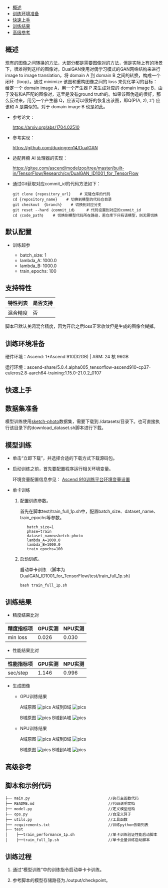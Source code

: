 -   [概述](#概述.md)
-   [训练环境准备](#训练环境准备.md)
-   [快速上手](#快速上手.md)
-   [训练结果](#训练结果.md)
-   [高级参考](#高级参考.md)

<h2 id="概述.md">概述</h2>

现有的图像之间转换的方法，大部分都是需要图像对的方法，但是实际上有的场景下，很难得到这样的图像对。DualGAN使用对偶学习模式的GAN网络结构来进行image to image translation，将 domain A 到 domain B 之间的转换，构成一个闭环（loop）。通过 minimize 该图和重构图像之间的 loss 来优化学习的目标：
给定一个 domain image A，用一个产生器 P 来生成对应的 domain image B，由于没有和A匹配的图像对，这里是没有ground truth的。如果该图伪造的很好，那么反过来，用另一个产生器 Q，应该可以很好的恢复出该图，即Q(P(A, z), z') 应该和 A 是类似的。对于 domain image B 也是如此。

- 参考论文：

    https://arxiv.org/abs/1704.02510

- 参考实现：

    https://github.com/duxingren14/DualGAN 

- 适配昇腾 AI 处理器的实现：  
        
  https://gitee.com/ascend/modelzoo/tree/master/built-in/TensorFlow/Research/cv/DualGAN_ID1001_for_TensorFlow

- 通过Git获取对应commit\_id的代码方法如下：
    
    ```
    git clone {repository_url}    # 克隆仓库的代码
    cd {repository_name}    # 切换到模型的代码仓目录
    git checkout  {branch}    # 切换到对应分支
    git reset --hard ｛commit_id｝     # 代码设置到对应的commit_id
    cd ｛code_path｝    # 切换到模型代码所在路径，若仓库下只有该模型，则无需切换
    ```

## 默认配置<a name="section91661242121611"></a>

- 训练超参

  - batch_size: 1
  - lambda_A: 1000.0
  - lambda_B: 1000.0
  - train_epochs: 100

## 支持特性<a name="section1899153513554"></a>

| 特性列表  | 是否支持 |
|-------|------|
| 混合精度  | 否    |

脚本已默认关闭混合精度，因为开启之后loss正常收敛但是生成的图像会糊掉。


<h2 id="训练环境准备.md">训练环境准备</h2>

硬件环境：Ascend: 1*Ascend 910(32GB) | ARM: 24 核 96GB

运行环境：ascend-share/5.0.4.alpha005_tensorflow-ascend910-cp37-euleros2.8-aarch64-training:1.15.0-21.0.2_0107


<h2 id="快速上手.md">快速上手</h2>

## 数据集准备

   模型训练使用[sketch-photo](http://www.cs.mun.ca/~yz7241/dualgan/dataset/)数据集，需要下载到./datasets/目录下。也可直接执行该目录下的download_dataset.sh脚本进行下载。

## 模型训练

- 单击“立即下载”，并选择合适的下载方式下载源码包。

- 启动训练之前，首先要配置程序运行相关环境变量。

  环境变量配置信息参见：
     [Ascend 910训练平台环境变量设置](https://gitee.com/ascend/modelzoo/wikis/Ascend%20910%E8%AE%AD%E7%BB%83%E5%B9%B3%E5%8F%B0%E7%8E%AF%E5%A2%83%E5%8F%98%E9%87%8F%E8%AE%BE%E7%BD%AE?sort_id=3148819)

- 单卡训练 

  1. 配置训练参数。

     首先在脚本test/train_full_1p.sh中，配置batch_size、dataset_name、train_epochs等参数。

     ```
		batch_size=1
		phase=train
		dataset_name=sketch-photo
		lambda_A=1000.0
		lambda_B=1000.0
		train_epochs=100
     ```

  2. 启动训练。

     启动单卡训练 （脚本为DualGAN_ID1001_for_TensorFlow/test/train_full_1p.sh） 

     ```
     bash train_full_1p.sh
     ```

<h2 id="训练结果.md">训练结果</h2>

- 精度结果比对

|精度指标项|GPU实测|NPU实测|
|---|---|---|
|min loss|0.026|0.030|

- 性能结果比对  

|性能指标项|GPU实测|NPU实测|
|---|---|---|
|sec/step|1.146|0.996|

- 生成图像
    - GPU训练结果

      A域原图
      ![pics](./result/gpu_realA.jpg)
      A域到B域
      ![pics](./result/gpu_A2B.jpg)

      B域原图
      ![pics](./result/gpu_realB.jpg)
      B域到A域
      ![pics](./result/gpu_B2A.jpg)
	  
    - NPU训练结果

      A域原图
      ![pics](./result/npu_realA.jpg)
      A域到B域
      ![pics](./result/npu_A2B.jpg)

      B域原图
      ![pics](./result/npu_realB.jpg)
      B域到A域
      ![pics](./result/npu_B2A.jpg)

<h2 id="高级参考.md">高级参考</h2>

## 脚本和示例代码<a name="section08421615141513"></a>

```
├── main.py                                   //执行主函数代码
├── README.md                                 //代码说明文档
├── model.py                                  //定义模型结构
├── ops.py                                    //自定义算子
├── utils.py                                  //工具函数
├── requirements.txt                          //训练python依赖列表
├── test
│    ├──train_performance_1p.sh               //单卡训练验证性能启动脚本
│    ├──train_full_1p.sh                      //单卡全量训练启动脚本

```

## 训练过程<a name="section1589455252218"></a>

1.  通过“模型训练”中的训练指令启动单卡卡训练。

2.  参考脚本的模型存储路径为./output/checkpoint。


